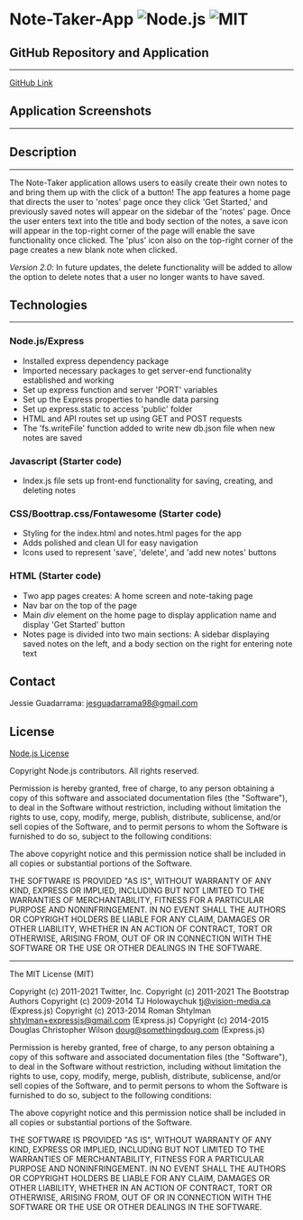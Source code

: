 # Note-Taker-App ![Node.js](https://img.shields.io/badge/License-Node.js-blue.svg) ![MIT](https://img.shields.io/badge/License-MIT-red.svg)


## GitHub Repository and Application
---

[GitHub Link](https://github.com/JG-77/Note-Taker-App.git)


## Application Screenshots
---

## Description
---
The Note-Taker application allows users to easily create their own notes to and bring them up with the click of a button! The app features a home page that directs the user to 'notes' page once they click 'Get Started,' and previously saved notes will appear on the sidebar of the 'notes' page. Once the user enters text into the title and body section of the notes, a save icon will appear in the top-right corner of the page will enable the save functionality once clicked. The 'plus' icon also on the top-right corner of the page creates a new blank note when clicked. 

*Version 2.0*: In future updates, the delete functionality will be added to allow the option to delete notes that a user no longer wants to have saved.

## Technologies
---
### Node.js/Express

* Installed express dependency package
* Imported necessary packages to get server-end functionality established and working
* Set up express function and server 'PORT' variables
* Set up the Express properties to handle data parsing
* Set up express.static to access 'public' folder
* HTML and API routes set up using GET and POST requests
* The 'fs.writeFile' function added to write new db.json file when new notes are saved

### Javascript (Starter code)

* Index.js file sets up front-end functionality for saving, creating, and deleting notes

### CSS/Boottrap.css/Fontawesome (Starter code)

* Styling for the index.html and notes.html pages for the app
* Adds polished and clean UI for easy navigation
* Icons used to represent 'save', 'delete', and 'add new notes' buttons

### HTML (Starter code)

* Two app pages creates: A home screen and note-taking page 
* Nav bar on the top of the page
* Main *div* element on the home page to display application name and display 'Get Started' button
* Notes page is divided into two main sections: A sidebar displaying saved notes on the left, and a body section on the right for entering note text


## Contact 
Jessie Guadarrama: <jesguadarrama98@gmail.com>

## License
[Node.js License](https://raw.githubusercontent.com/nodejs/node/master/LICENSE)

Copyright Node.js contributors. All rights reserved.

Permission is hereby granted, free of charge, to any person obtaining a copy
of this software and associated documentation files (the "Software"), to
deal in the Software without restriction, including without limitation the
rights to use, copy, modify, merge, publish, distribute, sublicense, and/or
sell copies of the Software, and to permit persons to whom the Software is
furnished to do so, subject to the following conditions:

The above copyright notice and this permission notice shall be included in
all copies or substantial portions of the Software.

THE SOFTWARE IS PROVIDED "AS IS", WITHOUT WARRANTY OF ANY KIND, EXPRESS OR
IMPLIED, INCLUDING BUT NOT LIMITED TO THE WARRANTIES OF MERCHANTABILITY,
FITNESS FOR A PARTICULAR PURPOSE AND NONINFRINGEMENT. IN NO EVENT SHALL THE
AUTHORS OR COPYRIGHT HOLDERS BE LIABLE FOR ANY CLAIM, DAMAGES OR OTHER
LIABILITY, WHETHER IN AN ACTION OF CONTRACT, TORT OR OTHERWISE, ARISING
FROM, OUT OF OR IN CONNECTION WITH THE SOFTWARE OR THE USE OR OTHER DEALINGS
IN THE SOFTWARE.

---
The MIT License (MIT)

Copyright (c) 2011-2021 Twitter, Inc.
Copyright (c) 2011-2021 The Bootstrap Authors
Copyright (c) 2009-2014 TJ Holowaychuk <tj@vision-media.ca> (Express.js)
Copyright (c) 2013-2014 Roman Shtylman <shtylman+expressjs@gmail.com> (Express.js)
Copyright (c) 2014-2015 Douglas Christopher Wilson <doug@somethingdoug.com> (Express.js)

Permission is hereby granted, free of charge, to any person obtaining a copy
of this software and associated documentation files (the "Software"), to deal
in the Software without restriction, including without limitation the rights
to use, copy, modify, merge, publish, distribute, sublicense, and/or sell
copies of the Software, and to permit persons to whom the Software is
furnished to do so, subject to the following conditions:

The above copyright notice and this permission notice shall be included in
all copies or substantial portions of the Software.

THE SOFTWARE IS PROVIDED "AS IS", WITHOUT WARRANTY OF ANY KIND, EXPRESS OR
IMPLIED, INCLUDING BUT NOT LIMITED TO THE WARRANTIES OF MERCHANTABILITY,
FITNESS FOR A PARTICULAR PURPOSE AND NONINFRINGEMENT. IN NO EVENT SHALL THE
AUTHORS OR COPYRIGHT HOLDERS BE LIABLE FOR ANY CLAIM, DAMAGES OR OTHER
LIABILITY, WHETHER IN AN ACTION OF CONTRACT, TORT OR OTHERWISE, ARISING FROM,
OUT OF OR IN CONNECTION WITH THE SOFTWARE OR THE USE OR OTHER DEALINGS IN
THE SOFTWARE.